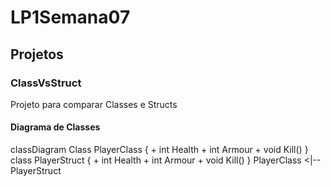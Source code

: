 # LP1Semana07

## Projetos

### ClassVsStruct

Projeto para comparar Classes e Structs

#### Diagrama de Classes

classDiagram
    Class PlayerClass {
        + int Health
        + int Armour
        + void Kill()
    }
    class PlayerStruct {
        + int Health
        + int Armour
        + void Kill()
    }
    PlayerClass <|-- PlayerStruct
